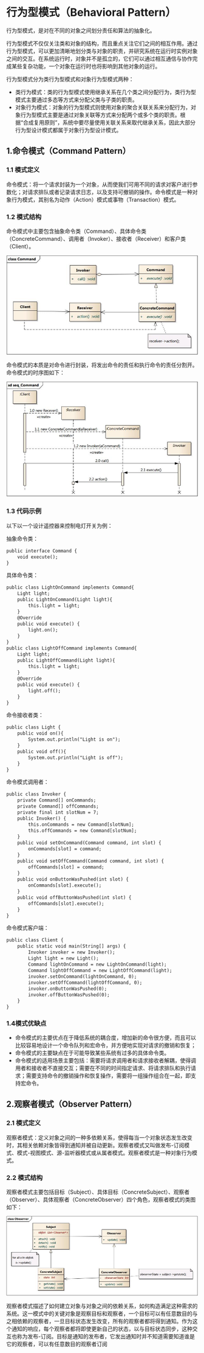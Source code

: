 # 行为型模式（Behavioral Pattern）

行为型模式，是对在不同的对象之间划分责任和算法的抽象化。

行为型模式不仅仅关注类和对象的结构，而且重点关注它们之间的相互作用。通过行为型模式，可以更加清晰地划分类与对象的职责，并研究系统在运行时实例对象之间的交互。在系统运行时，对象并不是孤立的，它们可以通过相互通信与协作完成某些复杂功能，一个对象在运行时也将影响到其他对象的运行。

行为型模式分为类行为型模式和对象行为型模式两种：

- 类行为模式：类的行为型模式使用继承关系在几个类之间分配行为，类行为型模式主要通过多态等方式来分配父类与子类的职责。
- 对象行为模式：对象的行为型模式则使用对象的聚合关联关系来分配行为，对象行为型模式主要是通过对象关联等方式来分配两个或多个类的职责。根据“合成复用原则”，系统中要尽量使用关联关系来取代继承关系，因此大部分行为型设计模式都属于对象行为型设计模式。

## 1.命令模式（Command Pattern）

### 1.1 模式定义

命令模式：将一个请求封装为一个对象，从而使我们可用不同的请求对客户进行参数化；对请求排队或者记录请求日志，以及支持可撤销的操作。命令模式是一种对象行为模式，其别名为动作（Action）模式或事物（Transaction）模式。

### 1.2 模式结构

命令模式中主要包含抽象命令类（Command）、具体命令类（ConcreteCommand）、调用者（Invoker）、接收者（Receiver）和客户类（Client）。

<div align="center">

![title](https://raw.githubusercontent.com/XQLong/Logging/master/img/2019/07/20/1563591705570-1563591705574.png)

</div>

命令模式的本质是对命令进行封装，将发出命令的责任和执行命令的责任分割开。命令模式的时序图如下：

<div align="center">

![title](https://raw.githubusercontent.com/XQLong/Logging/master/img/2019/07/20/1563592173245-1563592173248.png)

</div>

### 1.3 代码示例

以下以一个设计遥控器来控制电灯开关为例：

抽象命令类：

```
public interface Command {
    void execute();
}
```

具体命令类：
```
public class LightOnCommand implements Command{
    Light light;
    public LightOnCommand(Light light){
        this.light = light;
    }
    @Override
    public void execute() {
        light.on();
    }
}
public class LightOffCommand implements Command{
    Light light;
    public LightOffCommand(Light light){
        this.light = light;
    }
    @Override
    public void execute() {
        light.off();
    }
}
```

命令接收者类：

```
public class Light {
    public void on(){
        System.out.println("Light is on");
    }
    public void off(){
        System.out.println("Light is off");
    }
}
```

命令模式调用者：

```
public class Invoker {
    private Command[] onCommands;
    private Command[] offCommands;
    private final int slotNum = 7;
    public Invoker() {
        this.onCommands = new Command[slotNum];
        this.offCommands = new Command[slotNum];
    }
    public void setOnCommand(Command command, int slot) {
        onCommands[slot] = command;
    }
    public void setOffCommand(Command command, int slot) {
        offCommands[slot] = command;
    }
    public void onButtonWasPushed(int slot) {
        onCommands[slot].execute();
    }
    public void offButtonWasPushed(int slot) {
        offCommands[slot].execute();
    }
}
```

命令模式客户端：

```
public class Client {
    public static void main(String[] args) {
        Invoker invoker = new Invoker();
        Light light = new Light();
        Command lightOnCommand = new LightOnCommand(light);
        Command lightOffCommand = new LightOffCommand(light);
        invoker.setOnCommand(lightOnCommand, 0);
        invoker.setOffCommand(lightOffCommand, 0);
        invoker.onButtonWasPushed(0);
        invoker.offButtonWasPushed(0);
    }
}
```

### 1.4模式优缺点

- 命令模式的主要优点在于降低系统的耦合度，增加新的命令很方便，而且可以比较容易地设计一个命令队列和宏命令，并方便地实现对请求的撤销和恢复；
- 命令模式的主要缺点在于可能导致某些系统有过多的具体命令类。
- 命令模式的适用场景主要包括：需要将请求调用者和请求接收者解耦，使得调用者和接收者不直接交互；需要在不同的时间指定请求、将请求排队和执行请求；需要支持命令的撤销操作和恢复操作，需要将一组操作组合在一起，即支持宏命令。

## 2.观察者模式（Observer Pattern）

### 2.1 模式定义

观察者模式：定义对象之间的一种多依赖关系，使得每当一个对象状态发生改变时，其相关依赖对象皆得到通知并被自动更新。观察者模式又叫做发布-订阅模式、模式-视图模式、源-监听器模式或从属者模式。观察者模式是一种对象行为模式。

### 2.2 模式结构

观察者模式主要包括目标（Subject）、具体目标（ConcreteSubject）、观察者（Observer）、具体观察者（ConcreteObserver）四个角色，观察者模式的类图如下：

<div align="center">

![title](https://raw.githubusercontent.com/XQLong/Logging/master/img/2019/07/20/1563614639406-1563614639410.png)

</div>

观察者模式描述了如何建立对象与对象之间的依赖关系，如何构造满足这种需求的系统。这一模式中的关键对象是观察目标和观察者，一个目标可以有任意数目的与之相依赖的观察者，一旦目标状态发生改变，所有的观察者都将得到通知。作为这个通知的响应，每个观察者都将即使更新自己的状态，以与目标状态同步，这种交互也称为发布-订阅。目标是通知的发布者，它发出通知时并不知道需要知道谁是它的观察者，可以有任意数目的观察者订阅

